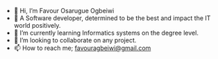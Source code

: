 - 👋 Hi, I’m Favour Osarugue Ogbeiwi
- 👀 A Software developer, determined to be the best and impact the IT world positively.
- 🌱 I’m currently learning Informatics systems on the degree level.
- 💞️ I’m looking to collaborate on any project.
- 📫 How to reach me; favouragbeiwi@gmail.com

<!---
Favourosas/Favourosas is a ✨ special ✨ repository because its `README.md` (this file) appears on your GitHub profile.
You can click the Preview link to take a look at your changes.
--->

